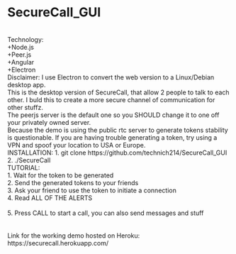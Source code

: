 # SecureCall_GUI
<br>
Technology:<br>
+Node.js<br>
+Peer.js<br>
+Angular<br>
+Electron<br>
Disclaimer: I use Electron to convert the web version to a Linux/Debian desktop app.<br>
This is the desktop version of SecureCall, that allow 2 people to talk to each other. I buld this to create a more secure channel of communication for other stuffz.<br>
The peerjs server is the default one so you SHOULD change it to one off your privately owned server.<br>
Because the demo is using the public rtc server to generate tokens stability is questionable. If you are having trouble generating a token, try using a VPN and spoof your location to USA or Europe.
<br>
INSTALLATION:
1. git clone https://github.com/technich214/SecureCall_GUI<br>
2. ./SecureCall<br>
TUTORIAL:<br>
1. Wait for the token to be generated<br>
2. Send the generated tokens to your friends<br>
3. Ask your friend to use the token to initiate a connection<br>
4. Read ALL OF THE ALERTS<br><br>
5. Press CALL to start a call, you can also send messages and stuff<br>
<br>
<br>
Link for the working demo hosted on Heroku: https://securecall.herokuapp.com/
